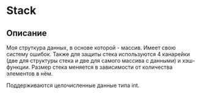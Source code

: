 # Stack

## Описание

Моя струткура данных, в основе которой - массив. Имеет свою систему ошибок. Также для защиты стека используются 4 канарейки (две для структуры стека и две для самого массива с данными) и хэш-функции. Размер стека меняется в зависимости от количества элементов в нём.

Поддерживаются целочисленные данные типа int.